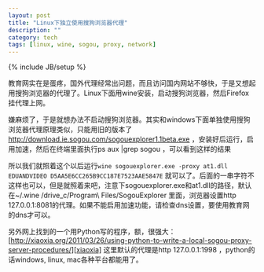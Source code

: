 ```yaml
---
layout: post
title: "Linux下独立使用搜狗浏览器代理"
description: ""
category: tech
tags: [linux, wine, sogou, proxy, network]
---
```

{% include JB/setup %}

教育网实在是蛋疼，国外代理经常出问题，而且访问国内网站不够快，于是又想起用搜狗浏览器的代理了。Linux下面用wine安装，启动搜狗浏览器，然后Firefox挂代理上网。

嫌麻烦了，于是就想办法不启动搜狗浏览器。其实和windows下面单独使用搜狗浏览器代理原理类似，只能用旧的版本了 http://download.ie.sogou.com/sogouexplorer1.1beta.exe ，安装好后运行，启用加速，然后在终端里面执行ps aux |grep sogou ，可以看到这样的结果

所以我们就照着这个以后运行`wine sogouexplorer.exe -proxy at1.dll EDUANDVIDEO D5AA5E6CC265B9CC187E7523AAE5847E` 就可以了。后面的一串字符不这样也可以，但是就照着来吧，注意下sogouexplorer.exe和at1.dll的路径，默认在~/.wine /drive_c/Program\ Files/SogouExplorer 里面，浏览器设置http 127.0.0.1:8081的代理。如果不能启用加速功能，请检查dns设置，要使用教育网的dns才可以。

另外网上找到的一个用Python写的程序，额，很强大： [http://xiaoxia.org/2011/03/26/using-python-to-write-a-local-sogou-proxy-server-procedures/][xiaoxia] 这里默认的代理是http 127.0.0.1:1998 ，python的话windows, linux, mac各种平台都能用了。

[xiaoxia]: http://xiaoxia.org/2011/03/26/using-python-to-write-a-local-sogou-proxy-server-procedures/ 
